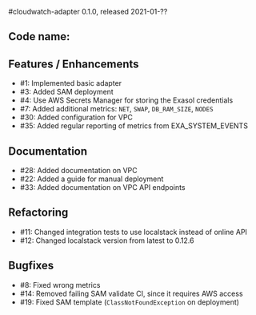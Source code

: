 #cloudwatch-adapter 0.1.0, released 2021-01-??

## Code name:

## Features / Enhancements

* #1: Implemented basic adapter
* #3: Added SAM deployment
* #4: Use AWS Secrets Manager for storing the Exasol credentials
* #7: Added additional metrics: `NET`, `SWAP`, `DB_RAM_SIZE`, `NODES`
* #30: Added configuration for VPC
* #35: Added regular reporting of metrics from EXA_SYSTEM_EVENTS

## Documentation

* #28: Added documentation on VPC
* #22: Added a guide for manual deployment
* #33: Added documentation on VPC API endpoints

## Refactoring

* #11: Changed integration tests to use localstack instead of online API
* #12: Changed localstack version from latest to 0.12.6

## Bugfixes

* #8: Fixed wrong metrics
* #14: Removed failing SAM validate CI, since it requires AWS access
* #19: Fixed SAM template (`ClassNotFoundException` on deployment)
